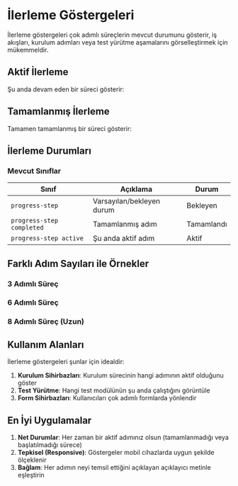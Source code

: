# İlerleme Göstergeleri

İlerleme göstergeleri çok adımlı süreçlerin mevcut durumunu gösterir, iş akışları, kurulum adımları veya test yürütme aşamalarını görselleştirmek için mükemmeldir.

## Aktif İlerleme

Şu anda devam eden bir süreci gösterir:

<div class="phantom-progress-indicator">
  <div class="progress-step completed"></div>
  <div class="progress-step completed"></div>
  <div class="progress-step active"></div>
  <div class="progress-step"></div>
</div>

## Tamamlanmış İlerleme

Tamamen tamamlanmış bir süreci gösterir:

<div class="phantom-progress-indicator">
  <div class="progress-step completed"></div>
  <div class="progress-step completed"></div>
  <div class="progress-step completed"></div>
  <div class="progress-step completed"></div>
</div>

## İlerleme Durumları

### Mevcut Sınıflar

| Sınıf                     | Açıklama                  | Durum      |
|---------------------------|---------------------------|------------|
| `progress-step`           | Varsayılan/bekleyen durum | Bekleyen   |
| `progress-step completed` | Tamamlanmış adım          | Tamamlandı |
| `progress-step active`    | Şu anda aktif adım        | Aktif      |

## Farklı Adım Sayıları ile Örnekler

### 3 Adımlı Süreç
<div class="phantom-progress-indicator">
  <div class="progress-step completed"></div>
  <div class="progress-step active"></div>
  <div class="progress-step"></div>
</div>

### 6 Adımlı Süreç
<div class="phantom-progress-indicator">
  <div class="progress-step completed"></div>
  <div class="progress-step completed"></div>
  <div class="progress-step completed"></div>
  <div class="progress-step active"></div>
  <div class="progress-step"></div>
  <div class="progress-step"></div>
</div>

### 8 Adımlı Süreç (Uzun)
<div class="phantom-progress-indicator">
  <div class="progress-step completed"></div>
  <div class="progress-step completed"></div>
  <div class="progress-step completed"></div>
  <div class="progress-step completed"></div>
  <div class="progress-step completed"></div>
  <div class="progress-step active"></div>
  <div class="progress-step"></div>
  <div class="progress-step"></div>
</div>

## Kullanım Alanları

İlerleme göstergeleri şunlar için idealdir:

1. **Kurulum Sihirbazları**: Kurulum sürecinin hangi adımının aktif olduğunu göster
2. **Test Yürütme**: Hangi test modülünün şu anda çalıştığını görüntüle
3. **Form Sihirbazları**: Kullanıcıları çok adımlı formlarda yönlendir

## En İyi Uygulamalar

1. **Net Durumlar**: Her zaman bir aktif adımınız olsun (tamamlanmadığı veya başlatılmadığı sürece)
2. **Tepkisel (Responsive)**: Göstergeler mobil cihazlarda uygun şekilde ölçeklenir
3. **Bağlam**: Her adımın neyi temsil ettiğini açıklayan açıklayıcı metinle eşleştirin